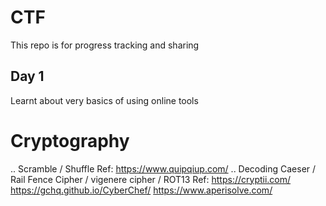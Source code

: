 # CTF
This repo is for progress tracking and sharing 

Day 1
-
Learnt about very basics of using online tools
#  Cryptography 
..  Scramble / Shuffle
    Ref: https://www.quipqiup.com/
..  Decoding Caeser / Rail Fence Cipher / vigenere cipher / ROT13 
    Ref: https://cryptii.com/
         https://gchq.github.io/CyberChef/
         https://www.aperisolve.com/
